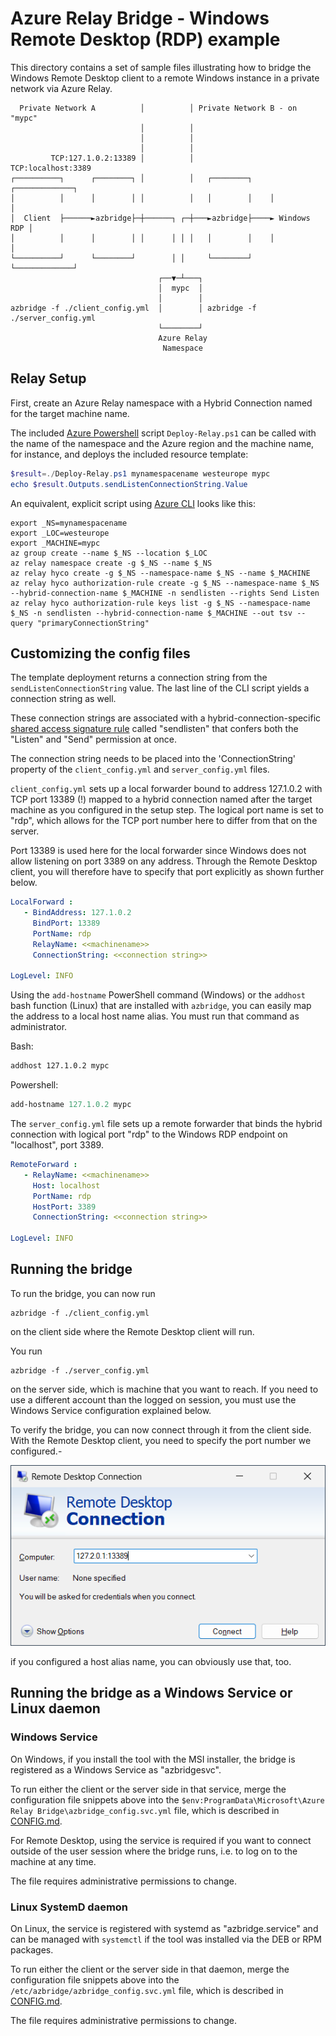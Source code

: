 # Azure Relay Bridge - Windows Remote Desktop (RDP) example

This directory contains a set of sample files illustrating how to bridge the
Windows Remote Desktop client to a remote Windows instance in a private network
via Azure Relay.

```
  Private Network A          │          │ Private Network B - on "mypc"
                             │          │
                             │          │
                             │          │
         TCP:127.1.0.2:13389 │          │             TCP:localhost:3389
┌──────────┐      ┌────────┐ │          │   ┌────────┐    ┌─────────────┐
│          │      │        │ │          │   │        │    │             │
│  Client  ├──────►azbridge├─┼──────┐ ┌─┼───►azbridge├────► Windows RDP │
│          │      │        │ │      │ │ │   │        │    │             │
└──────────┘      └────────┘        │ │     └────────┘    └─────────────┘
                                 ┌──▼─┴───┐
                                 │  mypc  │
                                 │        │
azbridge -f ./client_config.yml  │        │ azbridge -f ./server_config.yml
                                 └────────┘
                                 Azure Relay
                                  Namespace
```

## Relay Setup

First, create an Azure Relay namespace with a Hybrid Connection named for the
target machine name. 

The included [Azure
Powershell](https://learn.microsoft.com/en-us/powershell/azure/) script
`Deploy-Relay.ps1` can be called with the name of the namespace and the Azure
region and the machine name, for instance, and deploys the included resource
template:

```Powershell
$result=./Deploy-Relay.ps1 mynamespacename westeurope mypc
echo $result.Outputs.sendListenConnectionString.Value
```

An equivalent, explicit script using [Azure
CLI](https://learn.microsoft.com/en-us/cli/azure/) looks like this:

```azurecli
export _NS=mynamespacename
export _LOC=westeurope
export _MACHINE=mypc
az group create --name $_NS --location $_LOC
az relay namespace create -g $_NS --name $_NS
az relay hyco create -g $_NS --namespace-name $_NS --name $_MACHINE
az relay hyco authorization-rule create -g $_NS --namespace-name $_NS --hybrid-connection-name $_MACHINE -n sendlisten --rights Send Listen
az relay hyco authorization-rule keys list -g $_NS --namespace-name $_NS -n sendlisten --hybrid-connection-name $_MACHINE --out tsv --query "primaryConnectionString"
```

## Customizing the config files

The template deployment returns a connection string from the
`sendListenConnectionString` value. The last line of the CLI script yields a
connection string as well.

These connection strings are associated with a hybrid-connection-specific [shared access
signature
rule](https://learn.microsoft.com/en-us/azure/azure-relay/relay-authentication-and-authorization#shared-access-signature)
called "sendlisten" that confers both the "Listen" and "Send" permission at
once.

The connection string needs to be placed into the 'ConnectionString' property
of the `client_config.yml` and `server_config.yml` files.

`client_config.yml` sets up a local forwarder bound to address 127.1.0.2 with
TCP port 13389 (!) mapped to a hybrid connection named after the target machine
as you configured in the setup step. The logical port name is set to "rdp",
which allows for the TCP port number here to differ from that on the server.

Port 13389 is used here for the local forwarder since Windows does not allow
listening on port 3389 on any address. Through the Remote Desktop client, you
will therefore have to specify that port explicitly as shown further below.

```yml
LocalForward :
   - BindAddress: 127.1.0.2
     BindPort: 13389
     PortName: rdp
     RelayName: <<machinename>>
     ConnectionString: <<connection string>>

LogLevel: INFO
```

Using the `add-hostname` PowerShell command (Windows) or the `addhost` bash
function (Linux) that are installed with `azbridge`, you can easily map the
address to a local host name alias. You must run that command as administrator.

Bash:

```bash
addhost 127.1.0.2 mypc
```

Powershell:

```powershell
add-hostname 127.1.0.2 mypc
```

The `server_config.yml` file sets up a remote forwarder that binds the hybrid
connection with logical port "rdp" to the Windows RDP endpoint on
"localhost", port 3389.

```yml
RemoteForward :
   - RelayName: <<machinename>>
     Host: localhost
     PortName: rdp
     HostPort: 3389
     ConnectionString: <<connection string>>

LogLevel: INFO
```

## Running the bridge

To run the bridge, you can now run 

```azurecli
azbridge -f ./client_config.yml
```

on the client side where the Remote Desktop client will run.

You run 

```azurecli
azbridge -f ./server_config.yml
```

on the server side, which is machine that you want to reach. If you need 
to use a different account than the logged on session, you must use the 
Windows Service configuration explained below.

To verify the bridge, you can now connect through it from the client side.
With the Remote Desktop client, you need to specify the port number we configured.-

![Remote Desktop Client connecting to 127.2.0.1:13389](assets/rdpclient.png)

if you configured a host alias name, you can obviously use that, too.

## Running the bridge as a Windows Service or Linux daemon

### Windows Service

On Windows, if you install the tool with the MSI installer, the bridge is
registered as a Windows Service as "azbridgesvc".

To run either the client or the server side in that service, merge the
configuration file snippets above into the `$env:ProgramData\Microsoft\Azure Relay
Bridge\azbridge_config.svc.yml` file, which is described in
[CONFIG.md](CONFIG.md#configuration-file).

For Remote Desktop, using the service is required if you want to connect outside of the user session where the bridge runs, i.e. to log on to the machine at any time.

The file requires administrative permissions to change.

### Linux SystemD daemon

On Linux, the service is registered with systemd as "azbridge.service" and can
be managed with `systemctl` if the tool was installed via the DEB or RPM
packages.

To run either the client or the server side in that daemon, merge the
configuration file snippets above into the
`/etc/azbridge/azbridge_config.svc.yml`  file, which is described in
[CONFIG.md](CONFIG.md#configuration-file).

The file requires administrative permissions to change.